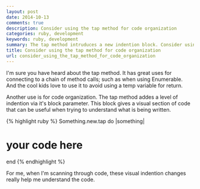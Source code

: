 ```yaml
---
layout: post
date: 2014-10-13
comments: true
description: Consider using the tap method for code organization
categories: ruby, development
keywords: ruby, development
summary: The tap method intruduces a new indention block. Consider using the tap method for code organization.
title: Consider using the tap method for code organization
url: consider_using_the_tap_method_for_code_organization
---
```


I'm sure you have heard about the tap method. It has great uses for connecting to a chain of method calls; such as when using Enumerable. And the cool kids love to use it to avoid using a temp variable for return.

Another use is for code organization. The tap method addes a level of indention via it's block parameter. This block gives a visual section of code that can be useful when trying to understand what is being written.

{% highlight ruby %}
Something.new.tap do |something|
  # your code here
end
{% endhighlight %}

For me, when I'm scanning through code, these visual indention changes really help me understand the code.
